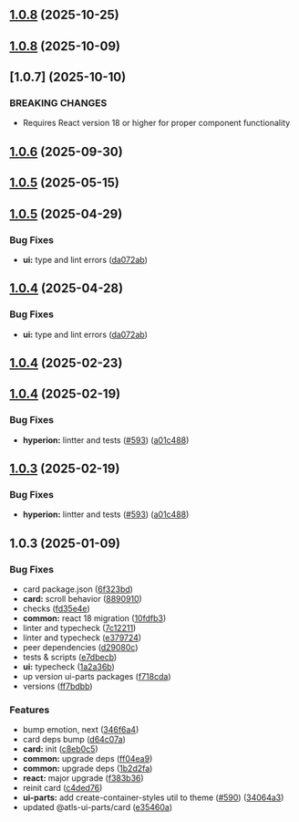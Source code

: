 

## [1.0.8](https://github.com/atls/hyperion/compare/@atls-ui-parts/card@1.0.8...@atls-ui-parts/card@1.0.8) (2025-10-25)






## [1.0.8](https://github.com/atls/hyperion/compare/@atls-ui-parts/card@1.0.6...@atls-ui-parts/card@1.0.8) (2025-10-09)








## [1.0.7] (2025-10-10)


### BREAKING CHANGES


* Requires React version 18 or higher for proper component functionality


## [1.0.6](https://github.com/atls/hyperion/compare/@atls-ui-parts/card@1.0.5...@atls-ui-parts/card@1.0.6) (2025-09-30)






## [1.0.5](https://github.com/atls/hyperion/compare/@atls-ui-parts/card@1.0.5...@atls-ui-parts/card@1.0.5) (2025-05-15)






## [1.0.5](https://github.com/atls/hyperion/compare/@atls-ui-parts/card@1.0.4...@atls-ui-parts/card@1.0.5) (2025-04-29)


### Bug Fixes


* **ui:** type and lint errors ([da072ab](https://github.com/atls/hyperion/commit/da072abf91f465b4a6f0b736e2b26c78a2891d1d))





## [1.0.4](https://github.com/atls/hyperion/compare/@atls-ui-parts/card@1.0.4...@atls-ui-parts/card@1.0.4) (2025-04-28)


### Bug Fixes


* **ui:** type and lint errors ([da072ab](https://github.com/atls/hyperion/commit/da072abf91f465b4a6f0b736e2b26c78a2891d1d))





## [1.0.4](https://github.com/atls/hyperion/compare/@atls-ui-parts/card@1.0.4...@atls-ui-parts/card@1.0.4) (2025-02-23)






## [1.0.4](https://github.com/atls/hyperion/compare/@atls-ui-parts/card@1.0.3...@atls-ui-parts/card@1.0.4) (2025-02-19)


### Bug Fixes


* **hyperion:** lintter and tests ([#593](https://github.com/atls/hyperion/issues/593)) ([a01c488](https://github.com/atls/hyperion/commit/a01c488064d6386f754aafd2eecb28a19396635e))





## [1.0.3](https://github.com/atls/hyperion/compare/@atls-ui-parts/card@1.0.3...@atls-ui-parts/card@1.0.3) (2025-02-19)


### Bug Fixes


* **hyperion:** lintter and tests ([#593](https://github.com/atls/hyperion/issues/593)) ([a01c488](https://github.com/atls/hyperion/commit/a01c488064d6386f754aafd2eecb28a19396635e))





## 1.0.3 (2025-01-09)


### Bug Fixes


* card package.json ([6f323bd](https://github.com/atls/hyperion/commit/6f323bd93c6f0a270925f92f7cd31d8e23013139))
* **card:** scroll behavior ([8890910](https://github.com/atls/hyperion/commit/889091029a67c1161e65efa1828393ff401cc129))
* checks ([fd35e4e](https://github.com/atls/hyperion/commit/fd35e4e5ee760fed44fc51d0dfc1d3fffaa27a9c))
* **common:** react 18 migration ([10fdfb3](https://github.com/atls/hyperion/commit/10fdfb33f8bd5255ee29a03c52bd762d1fec029c))
* linter and typecheck ([7c12211](https://github.com/atls/hyperion/commit/7c122114184b40e9a06e6404489b23e0ba3ee5d4))
* linter and typecheck ([e379724](https://github.com/atls/hyperion/commit/e379724b7dbf3c8cba2b0b94647239b0b37c5fb8))
* peer dependencies ([d29080c](https://github.com/atls/hyperion/commit/d29080cb0950b04e65ab7755571e350d3450b4dd))
* tests & scripts ([e7dbecb](https://github.com/atls/hyperion/commit/e7dbecb12718ed243206a1ef92bbd4c45e026dbe))
* **ui:** typecheck ([1a2a36b](https://github.com/atls/hyperion/commit/1a2a36b8baeececd0b929dcdb94da3d38ae8ad1e))
* up version ui-parts packages ([f718cda](https://github.com/atls/hyperion/commit/f718cda36c43cc8a060dafee178f6e532a42848e))
* versions ([ff7bdbb](https://github.com/atls/hyperion/commit/ff7bdbb281c9f6e732b06461a0c633c8cc010e46))

### Features


* bump emotion, next ([346f6a4](https://github.com/atls/hyperion/commit/346f6a43978912f3be4b09031933ab2a572907b2))
* card deps bump ([d64c07a](https://github.com/atls/hyperion/commit/d64c07aa9afaad6aa2d63298c20798168a906b19))
* **card:** init ([c8eb0c5](https://github.com/atls/hyperion/commit/c8eb0c5e9d39078d3a446c66476505ed9babe7b5))
* **common:** upgrade deps ([ff04ea9](https://github.com/atls/hyperion/commit/ff04ea97e10efa26d27a27c37337e5afc62e47bb))
* **common:** upgrade deps ([1b2d2fa](https://github.com/atls/hyperion/commit/1b2d2fac134ec0c834b9410dcf783d2a80278691))
* **react:** major upgrade ([f383b36](https://github.com/atls/hyperion/commit/f383b36618f9daa1b137b394de7a55a03bec25b4))
* reinit card ([c4ded76](https://github.com/atls/hyperion/commit/c4ded76f8eeb0377fe247974e942d94fafe0fc69))
* **ui-parts:** add create-container-styles util to theme ([#590](https://github.com/atls/hyperion/issues/590)) ([34064a3](https://github.com/atls/hyperion/commit/34064a384192b781fd6d667857f568d4f42228a4))
* updated @atls-ui-parts/card ([e35460a](https://github.com/atls/hyperion/commit/e35460a83b7e3dad17952bbe8e961cd387dbf5c6))


